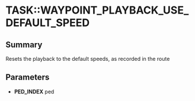 # TASK::WAYPOINT_PLAYBACK_USE_DEFAULT_SPEED

## Summary
Resets the playback to the default speeds, as recorded in the route

## Parameters
* **PED_INDEX** ped